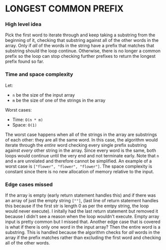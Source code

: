 # LONGEST COMMON PREFIX

### High level idea

Pick the first word to iterate through and keep taking a substring from the beginning of it, checking that substring against all of the other words in the array. Only if _all_ of the words in the string have a prefix that matches that substring should the loop continue. Otherwise, there is no longer a common prefix so the loop can stop checking further prefixes to return the longest prefix found so far.

### Time and space complexity

Let: <br>

- `n` be the size of the input array <br>
- `m` be the size of one of the strings in the array

Worst cases: <br>

- Time: `O(n * m)` <br>
- Space: `O(1)`

The worst case happens when all of the strings in the array are substrings of each other: they are all the same word. In this case, the algorithm would iterate through the _entire_ word checking every single prefix substring against _every_ other string in the array. Since every word is the same, both loops would continue until the very end and not terminate early. Note that `n` and `m` are unrelated and therefore cannot be simplified. An example of a worst case is `["flower", "flower", "flower"]`. The space complexity is constant since there is no new allocation of memory relative to the input.

### Edge cases missed

If the array is empty (early return statement handles this) and if there was an array of just the empty string `[""]`, (last line of return statement handles this because if the first str is length 0 as per the emtpy string, the loop would never execute). I initally had the last return statement but removed it because I didn't see a reason when the loop wouldn't execute. Empty array input is pretty common but I missed that. Another edge case that is covered is what if there is only one word in the input array? Then the entire word is a substring. This is handled because the algorithm checks for _all_ words in the array if the prefix matches rather than excluding the first word and checking all of the other words.
